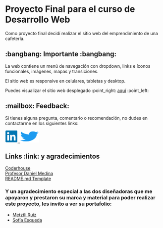 <h1>Proyecto Final para el curso de Desarrollo Web</h1>
<p>Como proyecto final decidí realizar el sitio web del emprendimiento de una cafetería.</p>

<h2>:bangbang: Importante :bangbang:</h2>
<p>La web contiene un menú de navegación con dropdown, links e íconos funcionales, imágenes, mapas y transiciones.</p>
<p>El sitio web es responsive en celulares, tabletas y desktop.</p>
<p>Puedes visualizar el sitio web desplegado :point_right: <a href="https://0xluish.github.io/Carrera-Fullstack/01.%20Desarrollo%20Web/index.html">aquí</a> :point_left:</p>

<h2>:mailbox: Feedback:</h2>
<p>Si tienes alguna pregunta, comentario o recomendación, no dudes en contactarme en los siguientes links:</br></p>

<a href="https://www.linkedin.com/in/luishernandezsolis/"> 
    <img src="https://github.com/devicons/devicon/blob/master/icons/linkedin/linkedin-original.svg" title="LinkedIn" alt="LinkedIn" width="40" height="40">&nbsp;
</a>
<a href="https://twitter.com/0xluish">
    <img src="https://github.com/devicons/devicon/blob/master/icons/twitter/twitter-original.svg" title="Twitter" alt="Twitter" width="60" height="40"></br>
</a>

<h2>Links :link: y agradecimientos</h2>
<a href="https://www.coderhouse.com">Coderhouse</br></a>
<a href="https://www.linkedin.com/in/medinataribadaniel/">Profesor Daniel Medina</br></a>
<a href="https://readme.so/editor">README.md Template</a>

<h3>Y un agradecimiento especial a las dos diseñadoras que me apoyaron y prestaron su marca y material para poder realizar este proyecto, les invito a ver su portafolio:</br></h3>
<ul>
    <li><a href="https://www.behance.net/metztliruiz">Metztli Ruiz</a></li>
    <li><a href="https://www.behance.net/anasofaesqueda">Sofía Esqueda</a></li>
</ul>